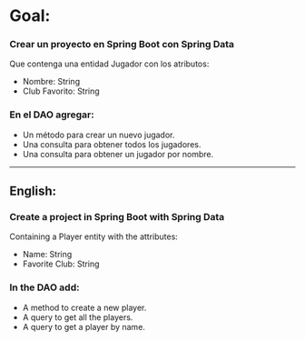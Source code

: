 # Goal:

### Crear un proyecto en Spring Boot con Spring Data
Que contenga una entidad Jugador con los atributos:
- Nombre: String
- Club Favorito: String

### En el DAO agregar:
- Un método para crear un nuevo jugador.
- Una consulta para obtener todos los jugadores.
- Una consulta para obtener un jugador por nombre.

---

## English:

### Create a project in Spring Boot with Spring Data
Containing a Player entity with the attributes:
- Name: String
- Favorite Club: String

### In the DAO add:
- A method to create a new player.
- A query to get all the players.
- A query to get a player by name.

